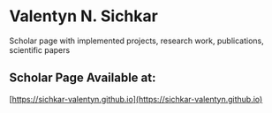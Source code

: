 # Valentyn N. Sichkar
Scholar page with implemented projects, research work, publications, scientific papers 

## Scholar Page Available at:
[https://sichkar-valentyn.github.io](https://sichkar-valentyn.github.io)
